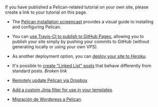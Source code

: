 If you have published a Pelican-related tutorial on your own site, please create a link to your tutorial on this page.

- The [Pelican installation screencast](http://hackercodex.com/guide/pelican-static-site-generator-install/) provides a visual guide to installing and configuring Pelican.

- You can [use Travis-CI to publish to GitHub Pages](http://zonca.github.io/2013/09/automatically-build-pelican-and-publish-to-github-pages.html), allowing you to publish your site simply by pushing your commits to GitHub (without generating locally or using your own VPS).

- As another deployment option, you can [deploy your site to Heroku](http://blog.getpelican.com/using-pelican-with-heroku.html).

- It's possible to [create "Linked List" posts](https://gist.github.com/jasonpbecker/7539951) that behave differently from standard posts. _Broken link_

- [Remotely update Pelican via Dropbox](http://www.sparsebundle.net/posts/remotely-update-pelican-via-dropbox/)

- [Add a custom Jinja filter for use in your templates](http://linkpeek.com/blog/how-to-add-a-custom-jinja-filter-to-pelican.html).

- [Migración de Wordpress a Pelican](http://www.freakspot.net/migraci%C3%B3n-de-wordpress-a-pelican/).